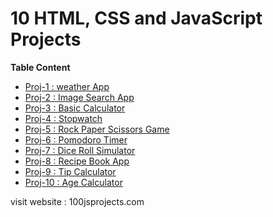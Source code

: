 # 10 HTML, CSS and JavaScript Projects

**Table Content**
- [Proj-1 : weather App](/project-1/ReadMe.md)
- [Proj-2 : Image Search App](/project-2/ReadMe.md)
- [Proj-3 :  Basic Calculator](/project-3/ReadMe.md)
- [Proj-4 :  Stopwatch](/project-4/ReadMe.md)
- [Proj-5 :  Rock Paper Scissors Game](/project-5/ReadMe.md)
- [Proj-6 :  Pomodoro Timer](/project-6/ReadMe.md)
- [Proj-7 :  Dice Roll Simulator](/project-7/ReadMe.md)
- [Proj-8 :  Recipe Book App](/project-8/ReadMe.md)
- [Proj-9 :  Tip Calculator](/project-9/ReadMe.md)
- [Proj-10 :  Age Calculator](/project-10/ReadMe.md)

visit website : 100jsprojects.com